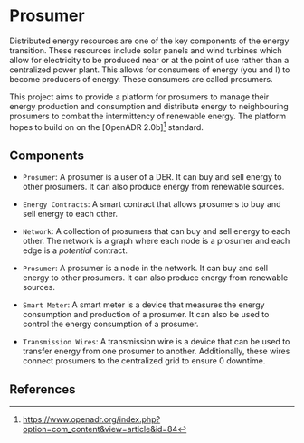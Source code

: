 # Prosumer
Distributed energy resources are one of the key components of the energy transition. These resources include solar panels and wind turbines which allow for electricity to be produced near or at the point of use rather than a centralized power plant. This allows for consumers of energy (you and I) to become producers of energy. These consumers are called prosumers.

This project aims to provide a platform for prosumers to manage their energy production and consumption and distribute energy to neighbouring prosumers to combat the intermittency of renewable energy. The platform hopes to build on on the [OpenADR 2.0b][^1] standard.

## Components

- `Prosumer`: A prosumer is a user of a DER. It can buy and sell energy to other prosumers. It can also produce energy from renewable sources.

 - `Energy Contracts`: A smart contract that allows prosumers to buy and sell energy to each other.
 - `Network`: A collection of prosumers that can buy and sell energy to each other. The network is a graph where each node is a prosumer and each edge is a *potential* contract.
 - `Prosumer`: A prosumer is a node in the network. It can buy and sell energy to other prosumers. It can also produce energy from renewable sources.
 - `Smart Meter`: A smart meter is a device that measures the energy consumption and production of a prosumer. It can also be used to control the energy consumption of a prosumer.
 - `Transmission Wires`: A transmission wire is a device that can be used to transfer energy from one prosumer to another. Additionally, these wires connect prosumers to the centralized grid to ensure 0 downtime.

## References
[^1]: https://www.openadr.org/index.php?option=com_content&view=article&id=84
